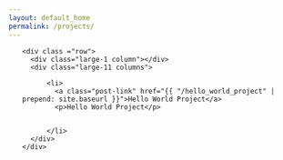 ```yaml
---
layout: default_home
permalink: /projects/
---
```



<!-- might need to rearrange the row placing later-->
<!-- for now I am adding all projects in manually... -->

<ul class="posts">

    <div class ="row">
      <div class="large-1 column"></div>
      <div class="large-11 columns">

          <li>
            <a class="post-link" href="{{ "/hello_world_project" | prepend: site.baseurl }}">Hello World Project</a>
            <p>Hello World Project</p>
             
            
          </li>
      </div>
    </div>

</ul>
  
